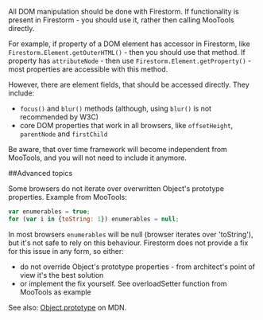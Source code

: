 
All DOM manipulation should be done with Firestorm. If functionality is present in Firestorm - 
you should use it, rather then calling MooTools directly.

For example, if property of a DOM element has accessor in Firestorm, like `Firestorm.Element.getOuterHTML()` - 
then you should use that method. If property has `attributeNode` - then use `Firestorm.Element.getProperty()` - 
most properties are accessible with this method.

However, there are element fields, that should be accessed directly. They include:
- `focus()` and `blur()` methods (although, using `blur()` is not recommended by W3C)
- core DOM properties that work in all browsers, like `offsetHeight`, `parentNode` and `firstChild`

Be aware, that over time framework will become independent from MooTools, and you will not need to include it anymore.

##Advanced topics

Some browsers do not iterate over overwritten Object's prototype properties. Example from MooTools:

```javascript
var enumerables = true;
for (var i in {toString: 1}) enumerables = null;
```

In most browsers `enumerables` will be null (browser iterates over 'toString'), but it's not safe to rely on this behaviour.
Firestorm does not provide a fix for this issue in any form, so either:
- do not override Object's prototype properties - from architect's point of view it's the best solution
- or implement the fix yourself. See overloadSetter function from MooTools as example

See also: <a href="https://developer.mozilla.org/ru/docs/Web/JavaScript/Reference/Global_Objects/Object/prototype">Object.prototype</a>
on MDN.